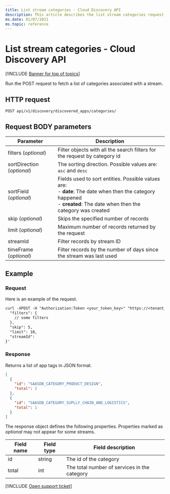 ```yaml
---
title: List stream categories - Cloud Discovery API
description: This article describes the list stream categories request in Cloud App Security's Cloud Discovery API.
ms.date: 01/07/2021
ms.topic: reference
---
```

# List stream categories - Cloud Discovery API

[!INCLUDE [Banner for top of topics](includes/banner.md)]

Run the POST request to fetch a list of categories associated with a stream.

## HTTP request

```rest
POST api/v1/discovery/discovered_apps/categories/
```

## Request BODY parameters

| Parameter | Description |
| --- | --- |
| filters (*optional*) | Filter objects with all the search filters for the request by category id |
| sortDirection (*optional*) | The sorting direction. Possible values are: `asc` and `desc` |
| sortField (*optional*) | Fields used to sort entities. Possible values are:<br />- **date**: The date when then the category happened<br />- **created**: The date when then the category was created |
| skip (*optional*) | Skips the specified number of records |
| limit (*optional*) | Maximum number of records returned by the request |
| streamId | Filter records by stream ID |
| timeFrame (*optional*) | Filter records by the number of days since the stream was last used |

## Example

### Request

Here is an example of the request.

```rest
curl -XPOST -H "Authorization:Token <your_token_key>" "https://<tenant_id>.<tenant_region>.contoso.com/api/v1/discovery/discovered_apps/categories/" -d '{
  "filters": {
    // some filters
  },
  "skip": 5,
  "limit": 10,
  "streamId": 
}'
```

### Response

Returns a list of app tags in JSON format.

```json
[
  {
    "id": "SAASDB_CATEGORY_PRODUCT_DESIGN",
    "total": 2
  },
  {
    "id": "SAASDB_CATEGORY_SUPLLY_CHAIN_AND_LOGISTICS",
    "total": 1
  }
]
```

The response object defines the following properties. Properties marked as *optional* may not appear for some streams.

| Field name | Field type | Field description |
|--|--|--|
| id | string | The id of the category |
| total | int | The total number of services in the category |

[!INCLUDE [Open support ticket](includes/support.md)]
